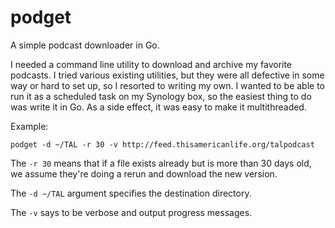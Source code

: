 # podget

A simple podcast downloader in Go.

I needed a command line utility to download and archive my favorite podcasts.
I tried various existing utilities, but they were all defective in some way or
hard to set up, so I resorted to writing my own. I wanted to be able to run it
as a scheduled task on my Synology box, so the easiest thing to do was write it
in Go. As a side effect, it was easy to make it multithreaded.

Example:

    podget -d ~/TAL -r 30 -v http://feed.thisamericanlife.org/talpodcast

The `-r 30` means that if a file exists already but is more than 30 days 
old, we assume they're doing a rerun and download the new version.

The `-d ~/TAL` argument specifies the destination directory.

The `-v` says to be verbose and output progress messages.
